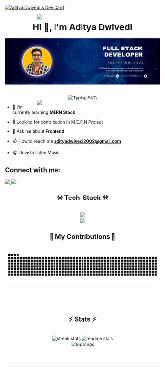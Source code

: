 <a href="https://app.daily.dev/adityadwivedi"><img src="https://api.daily.dev/devcards/ea3b1c7ea0ea412888040716c92c8441.png?r=svu" width="260" alt="Aditya Dwivedi's Dev Card"/></a>

<span>
<img align="right" width="400" src="https://camo.githubusercontent.com/20ba1b87416f6e74a4debebec7a695504eec286a3a0a082f8cc6063ab1353dbe/68747470733a2f2f6d69726f2e6d656469756d2e636f6d2f6d61782f313430302f302a4647443642557a7a5a7331564a4c75592e676966" />
</span>

<h1 align="center">Hi 👋, I'm Aditya Dwivedi</h1>

!['image of banner'](./Navy%20And%20White%20Geometric%20Technology%20%20LinkedIn%20Banner.png) <br><br>

<div style="text-align:center">
  <img src="https://readme-typing-svg.demolab.com?font=Fira+Code&weight=800&size=59&pause=1000&random=false&width=1200&height=100&lines=Full+Stack+Web+Developer;Frontend+Web+Developer" alt="Typing SVG">
</div>

<span>
<img align="right" width="400" src="https://camo.githubusercontent.com/20ba1b87416f6e74a4debebec7a695504eec286a3a0a082f8cc6063ab1353dbe/68747470733a2f2f6d69726f2e6d656469756d2e636f6d2f6d61782f313430302f302a4647443642557a7a5a7331564a4c75592e676966" />
</span>

- 🌱 I’m currently learning **MERN Stack**

- 👀 Looking for contribution in M.E.R.N Project

- 💬 Ask me about **Frontend**

- 📫 How to reach me **adityadwivedi2002@gmail.com**

- 🎧 I love to listen Music 

## Connect with me:
<div align="left"> 
  <a href="mailto:adityadwivedi2002@gmail.com">
    <img src="https://img.shields.io/badge/Gmail-333333?style=for-the-badge&logo=gmail&logoColor=red" />
  </a>
  <a href="https://www.linkedin.com/in/aditya-dwivedi-355258239/" target="_blank">
    <img src="https://img.shields.io/badge/LinkedIn-0077B5?style=for-the-badge&logo=linkedin&logoColor=white" target="_blank" />
  </a>
</div>


<h2 align="center">⚒️ Tech-Stack ⚒️</h2>
<br/>
<div align="center">
    <img src="https://skillicons.dev/icons?i=html,css,vscode,github,tailwind,git" /> <br>
    <img src="https://skillicons.dev/icons?i=javascript,react,bootstrap" /><br>
</div>

</p>

<div align="center">
  <h2>🐍 My Contributions 🐍</h2>
  <br>
  <img alt="snake eating my contributions" src="https://raw.githubusercontent.com/adityadwivedi2002/adityadwivedi2002/output/github-contribution-grid-snake.svg" />
  
  <br/><br/><br/>
</div>

<h2 align="center">⚡ Stats ⚡</h2>
<br>
<div align=center>
  <img width=390 src="https://github-readme-streak-stats-salesp07.vercel.app/?user=adityadwivedi2002&count_private=true&theme=react&border_radius=10" alt="streak stats"/>
  <img width=390 src="https://github-readme-stats-salesp07.vercel.app/api?username=adityadwivedi2002&count_private=true&show_icons=true&theme=react&rank_icon=github&border_radius=10" alt="readme stats" />
  <br/>
  <img width=325 align="center" src="https://github-readme-stats-salesp07.vercel.app/api/top-langs/?username=adityadwivedi2002&hide=HTML&langs_count=8&layout=compact&theme=react&border_radius=10&size_weight=0.5&count_weight=0.5&exclude_repo=github-readme-stats" alt="top langs" />
</div>

<br/><br/>

<hr/>

<br/>


